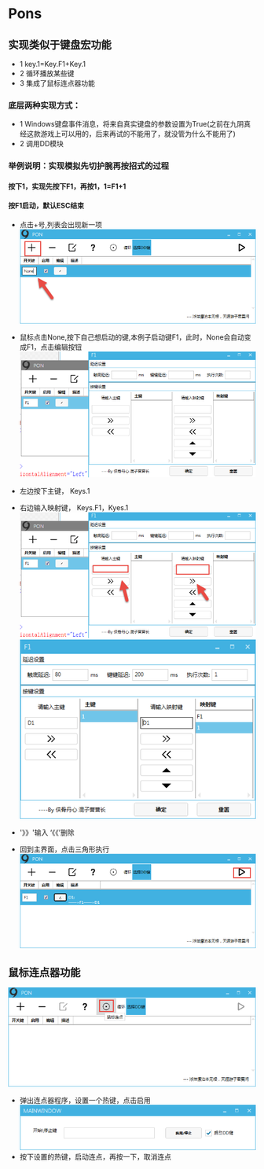 # Pons
## 实现类似于键盘宏功能

* 1 key.1=Key.F1+Key.1
* 2 循环播放某些键
* 3 集成了鼠标连点器功能


### 底层两种实现方式：
* 1 Windows键盘事件消息，将来自真实键盘的参数设置为True(之前在九阴真经这款游戏上可以用的，后来再试的不能用了，就没管为什么不能用了)
* 2 调用DD模块


### 举例说明：实现模拟先切护腕再按招式的过程
#### 按下1，实现先按下F1，再按1，1=F1+1
#### 按F1启动，默认ESC结束

* 点击+号,列表会出现新一项
![image](https://github.com/tiancai4652/Pons/blob/master/Images/1.png)
* 鼠标点击None,按下自己想启动的键,本例子启动键F1，此时，None会自动变成F1，点击编辑按钮
![image](https://github.com/tiancai4652/Pons/blob/master/Images/2.png)
* 左边按下主键， Keys.1
* 右边输入映射键， Keys.F1，Kyes.1
![image](https://github.com/tiancai4652/Pons/blob/master/Images/3.png)
![image](https://github.com/tiancai4652/Pons/blob/master/Images/4.png)
* '》》'输入  ‘《《’删除

* 回到主界面，点击三角形执行
![image](https://github.com/tiancai4652/Pons/blob/master/Images/5.png)



## 鼠标连点器功能

![image](https://github.com/tiancai4652/Pons/blob/master/Images/6.png)
* 弹出连点器程序，设置一个热键，点击启用
![image](https://github.com/tiancai4652/Pons/blob/master/Images/7.png)
* 按下设置的热键，启动连点，再按一下，取消连点
